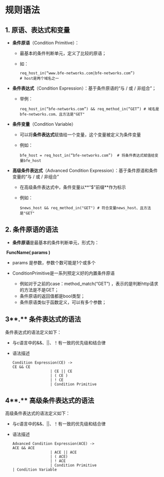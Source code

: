 # 规则语法

## 1. 原语、表达式和变量

- **条件原语**（Condition Primitive）：

  - 最基本的条件判断单元，定义了比较的原语；

  - 如：

    ``` 
    req_host_in(“www.bfe-networks.com|bfe-networks.com”)               # host是两个域名之一
    ```

- **条件表达式**（Condition Expression）：基于条件原语的“与 / 或 / 非组合”；

  - 举例：

    ```
    req_host_in(“bfe-networks.com”) && req_method_in(“GET”) # 域名是bfe-networks.com、且方法是"GET"
    ```

- **条件变量**（Condition Variable）

  - 可以将**条件表达式**赋值给一个变量，这个变量被定义为条件变量

  - 例如：

    ```
    bfe_host = req_host_in(“bfe-networks.com”)  # 将条件表达式赋值给变量bfe_host
    ```

- **高级条件表达式**（Advanced Condition Expression）：基于条件原语和条件变量的“与 / 或 / 非组合”

  - 在高级条件表达式中，条件变量以**“$”前缀**作为标示

  - 例如：

    ```
    $news_host && req_method_in("GET") # 符合变量news_host、且方法是"GET"
    ```


## 2. 条件原语的语法

- **条件原语**是最基本的条件判断单元，形式为：

​           **FuncName( params )**

-  params 是参数，参数个数可能是1个或多个

- ConditionPrimitive是一系列预定义好的内置条件原语
  - 例如对于之前的case：method_match(“GET”) ，表示的是判断http请求的方法是不是GET；
  - 条件原语的返回值都是bool类型；
  - 条件原语类似于函数定义，可以有多个参数；

## 3**.** 条件表达式的语法

条件表达式的语法定义如下：

- 与c语言中的&&、||、！有一致的优先级和结合律

- 语法描述

  ```
  Condition Expression(CE) -> 
  CE && CE
                   | CE || CE
                   | ( CE )
                   | ! CE
                   | Condition Primitive
  ```
  
  

## 4**.** 高级条件表达式的语法

高级条件表达式的语法定义如下：

- 与c语言中的&&、||、！有一致的优先级和结合律

- 语法描述

  ```
  Advanced Condition Expression(ACE) -> 
  ACE && ACE
                   | ACE || ACE
                   | ( ACE)
                   | ! ACE
                   | Condition Primitive
  | Condition Variable
  ```
  
  